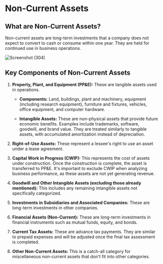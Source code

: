 # Non-Current Assets

## What are Non-Current Assets?

Non-current assets are long-term investments that a company does not expect to convert to cash or consume within one year. They are held for continued use in business operations.

![Screenshot (304)](https://github.com/user-attachments/assets/7534a073-eeff-400e-97da-3cba922fbdd0)


## Key Components of Non-Current Assets

1.  **Property, Plant, and Equipment (PP&E):** These are tangible assets used in operations.

    *   **Components:** Land, buildings, plant and machinery, equipment (including research equipment), furniture and fixtures, vehicles, office equipment, and computer hardware.
    
    *   **Intangible Assets:** These are non-physical assets that provide future economic benefits. Examples include trademarks, software, goodwill, and brand value. They are treated similarly to tangible assets, with accumulated amortization instead of depreciation.
      

2.  **Right-of-Use Assets:** These represent a lessee's right to use an asset under a lease agreement.

3.  **Capital Work in Progress (CWIP):** This represents the cost of assets under construction. Once the construction is complete, the asset is transferred to PP&E. It's important to exclude CWIP when analyzing business performance, as these assets are not yet generating revenue.

4.  **Goodwill and Other Intangible Assets (excluding those already mentioned):** This includes any remaining intangible assets not specifically categorized.

5.  **Investments in Subsidiaries and Associated Companies:** These are long-term investments in other companies.

6.  **Financial Assets (Non-Current):** These are long-term investments in financial instruments such as mutual funds, equity, and bonds.

7.  **Current Tax Assets:** These are advance tax payments. They are similar to prepaid expenses and will be adjusted once the final tax assessment is completed.

8.  **Other Non-Current Assets:** This is a catch-all category for miscellaneous non-current assets that don't fit into other categories.
